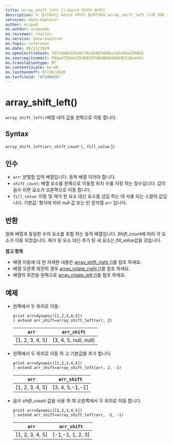 ```yaml
---
title: array_shift_left ()-Azure 데이터 탐색기
description: 이 문서에서는 Azure 데이터 탐색기에서 array_shift_left ()에 대해 설명 합니다.
services: data-explorer
author: orspod
ms.author: orspodek
ms.reviewer: rkarlin
ms.service: data-explorer
ms.topic: reference
ms.date: 08/11/2019
ms.openlocfilehash: 76fcb66e25ba9279e1b98fe60ba3a5e59a299845
ms.sourcegitcommit: 09da3f26b4235368297b8b9b604d4282228a443c
ms.translationtype: MT
ms.contentlocale: ko-KR
ms.lasthandoff: 07/28/2020
ms.locfileid: "87349638"
---
```

# <a name="array_shift_left"></a>array_shift_left()

`array_shift_left()`배열 내의 값을 왼쪽으로 이동 합니다.

## <a name="syntax"></a>Syntax

`array_shift_left(`*`arr`*, *`shift_count`* `[,` *`fill_value`* ]`)`

## <a name="arguments"></a>인수

* *`arr`*: 분할할 입력 배열입니다. 동적 배열 이어야 합니다.
* *`shift_count`*: 배열 요소를 왼쪽으로 이동할 위치 수를 지정 하는 정수입니다. 값이 음수 이면 요소가 오른쪽으로 이동 합니다.
* *`fill_value`*: 이동 및 제거 된 요소 대신 요소를 삽입 하는 데 사용 되는 스칼라 값입니다. 기본값: 형식에 따라 null 값 또는 빈 문자열 *`arr`* 입니다.

## <a name="returns"></a>반환

원래 배열과 동일한 수의 요소를 포함 하는 동적 배열입니다. *Shift_count*에 따라 각 요소가 이동 되었습니다. 제거 된 요소 대신 추가 된 새 요소는 *fill_value*값을 갖습니다.

**참고 항목**

* 배열 이동에 대 한 자세한 내용은 [array_shift_right ()](array_shift_rightfunction.md)를 참조 하세요.
* 배열 오른쪽 회전의 경우 [array_rotate_right ()](array_rotate_rightfunction.md)를 참조 하세요.
* 배열의 회전을 왼쪽으로 [array_rotate_left ()](array_rotate_leftfunction.md)를 참조 하세요.

## <a name="examples"></a>예제

* 왼쪽에서 두 위치로 이동:

    <!-- csl: https://help.kusto.windows.net:443/Samples -->
    ```kusto
    print arr=dynamic([1,2,3,4,5]) 
    | extend arr_shift=array_shift_left(arr, 2)
    ```
    
    |`arr`|`arr_shift`|
    |---|---|
    |[1, 2, 3, 4, 5]|[3, 4, 5, null, null]|

* 왼쪽에서 두 위치로 이동 하 고 기본값을 추가 합니다.

    <!-- csl: https://help.kusto.windows.net:443/Samples -->
    ```kusto
    print arr=dynamic([1,2,3,4,5]) 
    | extend arr_shift=array_shift_left(arr, 2, -1)
    ```
    
    |`arr`|`arr_shift`|
    |---|---|
    |[1, 2, 3, 4, 5]|[3, 4, 5,-1,-1]|


* 음수 *shift_count* 값을 사용 하 여 오른쪽에서 두 위치로 이동 합니다.

    <!-- csl: https://help.kusto.windows.net:443/Samples -->
    ```kusto
    print arr=dynamic([1,2,3,4,5]) 
    | extend arr_shift=array_shift_left(arr, -2, -1)
    ```
    
    |`arr`|`arr_shift`|
    |---|---|
    |[1, 2, 3, 4, 5]|[-1,-1, 1, 2, 3]|
